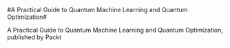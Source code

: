 #A Practical Guide to Quantum Machine Learning and Quantum Optimization#

A Practical Guide to Quantum Machine Learning and Quantum Optimization, published by Packt
